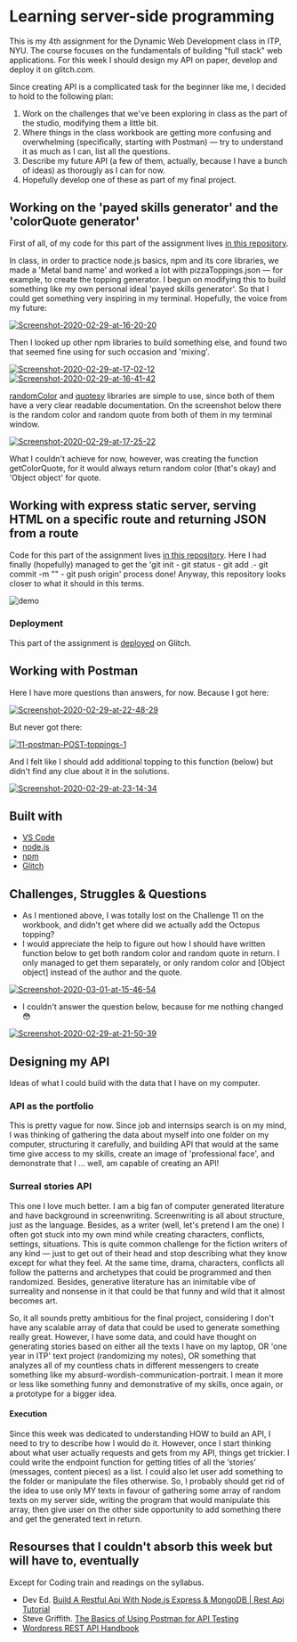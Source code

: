 
# Learning server-side programming 

This is my 4th assignment for the Dynamic Web Development class in ITP, NYU. The course focuses on the fundamentals of building "full stack" web applications. For this week I should design my API on paper, develop and deploy it on glitch.com. 

Since creating API is a compllicated task for the beginner like me, I decided to hold to the following plan:

1. Work on the challenges that we've been exploring in class as the part of the studio, modifying them a little bit. 
2. Where things in the class workbook are getting more confusing and overwhelming (specifically, starting with Postman) — try to understand it as much as I can, list all the questions.
3. Describe my future API (a few of them, actually, because I have a bunch of ideas) as thorougly as I can for now. 
4. Hopefully develop one of these as part of my final project.

## Working on the 'payed skills generator' and the 'colorQuote generator'

First of all, of my code for this part of the assignment lives [in this repository](https://github.com/eglazkova/DWD_A4_my_server_1-7).

In class, in order to practice node.js basics, npm and its core libraries, we made a 'Metal band name' and worked a lot with pizzaToppings.json — for example, to create the topping generator. I begun on modifying this to build something like my own personal ideal 'payed skills generator'. So that I could get something very inspiring in my terminal. Hopefully, the voice from my future:

<a href="https://imgbb.com/"><img src="https://i.ibb.co/KXdmHT8/Screenshot-2020-02-29-at-16-20-20.png" alt="Screenshot-2020-02-29-at-16-20-20" border="0"></a>

Then I looked up other npm libraries to build something else, and found two that seemed fine using for such occasion and 'mixing'. 

<a href="https://ibb.co/Tr1KVT3"><img src="https://i.ibb.co/25S8D64/Screenshot-2020-02-29-at-17-02-12.png" alt="Screenshot-2020-02-29-at-17-02-12" border="0"></a>
<a href="https://ibb.co/pLGCsnD"><img src="https://i.ibb.co/d51n379/Screenshot-2020-02-29-at-16-41-42.png" alt="Screenshot-2020-02-29-at-16-41-42" border="0"></a>


[randomColor](https://www.npmjs.com/package/randomcolor) and [quotesy](https://www.npmjs.com/package/quotesy) libraries are simple to use, since both of them have a very clear readable documentation. On the screenshot below there is the random color and random quote from both of them in my terminal window.


<a href="https://imgbb.com/"><img src="https://i.ibb.co/fNCFqrF/Screenshot-2020-02-29-at-17-25-22.png" alt="Screenshot-2020-02-29-at-17-25-22" border="0"></a>

What I couldn't achieve for now, however, was creating the function getColorQuote, for it would always return random color (that's okay) and 'Object object' for quote.

## Working with express static server, serving HTML on a specific route and returning JSON from a route

Code for this part of the assignment lives [in this repository](https://github.com/eglazkova/DWD_A4_server_7_9). Here I had finally (hopefully) managed to get the 'git init - git status - git add .- git commit -m "" - git push origin' process done! Anyway, this repository looks closer to what it should in this terms.

![demo](https://github.com/eglazkova/DWD_A4_server_7_9/blob/master/site_demo.gif)

### Deployment

This part of the assignment is [deployed](https://glitch.com/~eglazkova-dwd-a4-server-7-9) on Glitch.

## Working with Postman

Here I have more questions than answers, for now. Because I got here:

<a href="https://ibb.co/N7mLTRj"><img src="https://i.ibb.co/yVY842y/Screenshot-2020-02-29-at-22-48-29.png" alt="Screenshot-2020-02-29-at-22-48-29" border="0"></a>

But never got there:

<a href="https://ibb.co/YDF3Lpt"><img src="https://i.ibb.co/gvL3RzD/11-postman-POST-toppings-1.png" alt="11-postman-POST-toppings-1" border="0"></a>

And I felt like I should add additional topping to this function (below) but didn't find any clue about it in the solutions.

<a href="https://imgbb.com/"><img src="https://i.ibb.co/8xnYm4R/Screenshot-2020-02-29-at-23-14-34.png" alt="Screenshot-2020-02-29-at-23-14-34" border="0"></a>

## Built with

* [VS Code](https://code.visualstudio.com/)
* [node.js](https://nodejs.org/en/)
* [npm](https://www.npmjs.com/)
* [Glitch](https://glitch.com/)

## Challenges, Struggles & Questions

* As I mentioned above, I was totally lost on the Challenge 11 on the workbook, and didn't get where did we actually add the Octopus topping?
* I would appreciate the help to figure out how I should have written function below to get both random color and random quote in return. I only managed to get them separately, or only random color and [Object object] instead of the author and the quote.

<a href="https://ibb.co/37GqpXF"><img src="https://i.ibb.co/zrjYXc2/Screenshot-2020-03-01-at-15-46-54.png" alt="Screenshot-2020-03-01-at-15-46-54" border="0"></a>

* I couldn't answer the question below, because for me nothing changed 😳

<a href="https://ibb.co/FXk62pK"><img src="https://i.ibb.co/W0NnZC6/Screenshot-2020-02-29-at-21-50-39.png" alt="Screenshot-2020-02-29-at-21-50-39" border="0"></a>

## Designing my API

Ideas of what I could build with the data that I have on my computer.

### API as the portfolio

This is pretty vague for now. Since job and internsips search is on my mind, I was thinking of gathering the data about myself into one folder on my computer, structuring it carefully, and building API that would at the same time give access to my skills, create an image of 'professional face', and demonstrate that I ... well, am capable of creating an API!

### Surreal stories API

This one I love much better. I am a big fan of computer generated literature and have background in screenwriting. Screenwriting is all about structure, just as the language. Besides, as a writer (well, let's pretend I am the one) I often got stuck into my own mind while creating characters, conflicts, settings, situations. This is quite common challenge for the fiction writers of any kind — just to get out of their head and stop describing what they know except for what they feel. At the same time, drama, characters, conflicts all follow the patterns and archetypes that could be programmed and then randomized. Besides, generative literature has an inimitable vibe of surreality and nonsense in it that could be that funny and wild that it almost becomes art. 

So, it all sounds pretty ambitious for the final project, considering I don't have any scalable array of data that could be used to generate something really great. However, I have some data, and could have thought on generating stories based on either all the texts I have on my laptop, OR 'one year in ITP' text project (randomizing my notes), OR something that analyzes all of my countless chats in different messengers to create something like my absurd-wordish-communication-portrait. I mean it more or less like something funny and demonstrative of my skills, once again, or a prototype for a bigger idea.

#### Execution 

Since this week was dedicated to understanding HOW to build an API, I need to try to describe how I would do it.
However, once I start thinking about what user actually requests and gets from my API, things get trickier. I could write the endpoint function for getting titles of all the ‘stories’ (messages, content pieces) as a list. I could also let user add something to the folder or manipulate the files otherwise.
So, I probably should get rid of the idea to use only MY texts in favour of gathering some array of random texts on my server side, writing the program that would manipulate this array, then give user on the other side opportunity to add something there and get the generated text in return. 

## Resourses that I couldn't absorb this week but will have to, eventually

Except for Coding train and readings on the syllabus.

* Dev Ed. [Build A Restful Api With Node.js Express & MongoDB | Rest Api Tutorial](https://www.youtube.com/watch?v=vjf774RKrLc)
* Steve Griffith. [The Basics of Using Postman for API Testing](https://www.youtube.com/watch?v=t5n07Ybz7yI)
* [Wordpress REST API Handbook](https://developer.wordpress.org/rest-api/extending-the-rest-api/routes-and-endpoints/)

